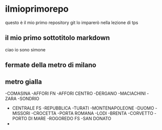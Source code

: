# ilmioprimorepo
questo è il mio primo repository git lo imparerò nella lezione di tps 
## il mio primo sottotitolo markdown
ciao io sono simone
## fermate della metro di milano
## metro gialla
-COMASINA
-AFFORI FN
-AFFORI CENTRO
-DERGANO
-MACIACHINI
-ZARA
-SONDRIO
- CENTRALE FS
-REPUBBLICA
-TURATI
-MONTENAPOLEONE
-DUOMO
-MISSORI
-CROCETTA
-PORTA ROMANA
-LODI
-BRENTA
-CORVETTO
-PORTO DI MARE
-ROGOREDO FS
-SAN DONATO
-
